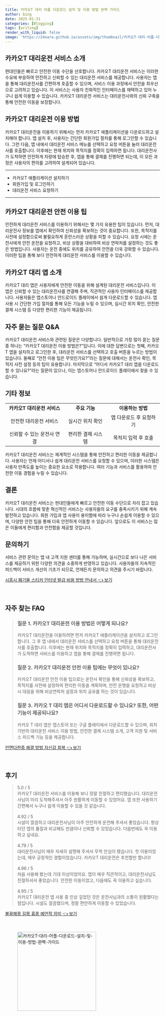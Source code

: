 ```yaml
---
title: 카카오T 대리 어플 다운로드 설치 및 이용 방법 완벽 가이드
author: bing
date: 2025-01-31
categories: [Blogging]
tags: [writing]
render_with_liquid: false
image: 'https://24nara.github.io/assets/img/thumbnail/카카오T-대리-어플-다운로드-설치-및-이용-방법-완벽-가이드.webp'
---
```



<h2 id='카카오T대리운전서비스소개'>카카오T 대리운전 서비스 소개</h2>

<p>현대인들은 빠르고 안전한 이동 수단을 선호합니다. 카카오T 대리운전 서비스는 이러한 수요에 부응하여 안전하고 신뢰할 수 있는 대리운전 서비스를 제공합니다. 사용자는 앱을 통해 대리운전사를 간편하게 호출할 수 있으며, 서비스 이용 과정에서 안전을 최우선으로 고려하고 있습니다. 이 서비스는 사용자 친화적인 인터페이스를 채택하고 있어 누구나 쉽게 이용할 수 있습니다. 카카오T 대리운전 서비스는 대리운전사와의 신뢰 구축을 통해 안전한 이동을 보장합니다.</p>

<h2 id='이용방법'>카카오T 대리운전 이용 방법</h2>

<p>카카오T 대리운전을 이용하기 위해서는 먼저 카카오T 애플리케이션을 다운로드하고 설치해야 합니다. 앱 설치 후, 사용자는 간단한 회원가입 절차를 통해 로그인할 수 있습니다. 그런 다음, 앱 내에서 대리운전 서비스 메뉴를 선택하고 요청 버튼을 눌러 대리운전사를 호출합니다. 이후에는 현재 위치와 목적지를 정확히 입력하면 됩니다. 대리운전사가 도착하면 안전하게 차량에 탑승한 후, 앱을 통해 결제를 진행하면 되는데, 이 모든 과정은 사용자의 편의를 고려하여 설계되어 있습니다.</p>

<hr />

<ul>
    <li>카카오T 애플리케이션 설치하기</li>
    <li>회원가입 및 로그인하기</li>
    <li>대리운전 서비스 요청하기</li>
</ul>

<hr />

<h2 id='안전이용팁'>카카오T 대리운전 안전 이용 팁</h2>

<p>안전하게 대리운전 서비스를 이용하기 위해서는 몇 가지 유용한 팁이 있습니다. 먼저, 대리운전사 정보를 앱에서 확인하여 신뢰성을 확보하는 것이 중요합니다. 또한, 목적지를 사전에 설정함으로써 불필요하게 혼란스러운 상황을 피할 수 있습니다. 요청 시에는 운전사에게 안전 운전을 요청하고, 비상 상황을 대비하여 비상 연락처를 설정하는 것도 좋은 방법입니다. 사용자는 운전 중에도 위치를 공유하여 안전을 더욱 강화할 수 있습니다. 이러한 팁을 통해 보다 안전하게 대리운전 서비스를 이용할 수 있습니다.</p>

<h2 id='카카오T대리앱소개'>카카오T 대리 앱 소개</h2>

<p>카카오T 대리 앱은 사용자에게 안전한 이동을 위해 설계된 대리운전 서비스입니다. 이 앱은 신뢰할 수 있는 대리운전사를 연결해 주며, 직관적인 사용자 인터페이스를 제공합니다. 사용자들은 앱스토어나 안드로이드 플레이에서 쉽게 다운로드할 수 있습니다. 앱 사용 시 간단한 가입 절차를 통해 모든 기능을 누릴 수 있으며, 실시간 위치 확인, 안전한 결제 시스템 등 다양한 편리한 기능이 제공됩니다.</p>

<h2 id='자주묻는질문'>자주 묻는 질문 Q&A</h2>

<p>카카오T 대리운전 서비스와 관련된 질문은 다양합니다. 일반적으로 가장 많이 묻는 질문 중 하나는 “카카오T 대리운전 이용 방법은?”입니다. 이에 대한 답변으로는 첫째, 카카오T 앱을 설치하고 로그인한 후, 대리운전 서비스를 선택하고 호출 버튼을 누르는 방법이 있습니다. 둘째로 “안전 이용 팁은 무엇인가요?”라는 질문에 대해서는 운전사 확인, 목적지 사전 설정 등의 팁이 유용합니다. 마지막으로 “어디서 카카오T 대리 앱을 다운로드할 수 있나요?”라는 질문이 있으나, 이는 앱스토어나 안드로이드 플레이에서 찾을 수 있습니다.</p>

<h2 id='기타정보'>기타 정보</h2>

<table>
    <tr>
        <td style="text-align: center; height: 17px;"><b>카카오T 대리운전 서비스</b></td>
        <td style="text-align: center; height: 17px;"><b>주요 기능</b></td>
        <td style="text-align: center; height: 17px;"><b>이용하는 방법</b></td>
    </tr>
    <tr>
        <td style="text-align: center; height: 17px;">안전한 대리운전 서비스</td>
        <td style="text-align: center; height: 17px;">실시간 위치 확인</td>
        <td style="text-align: center; height: 17px;">앱 다운로드 후 요청하기</td>
    </tr>
    <tr>
        <td style="text-align: center; height: 17px;">신뢰할 수 있는 운전사 연결</td>
        <td style="text-align: center; height: 17px;">편리한 결제 시스템</td>
        <td style="text-align: center; height: 17px;">목적지 입력 후 호출</td>
    </tr>
</table>

<p>카카오T 대리운전 서비스는 체계적인 시스템을 통해 안전하고 편리한 이동을 제공합니다. 사용자는 언제 어디서나 쉽게 대리운전 서비스를 요청할 수 있으며, 이러한 시스템은 사용자 만족도를 높이는 중요한 요소로 작용합니다. 여러 기능과 서비스를 활용하여 안전한 이동 경험을 누릴 수 있습니다.</p>

<h2 id='결론'>결론</h2>

<p>카카오T 대리운전 서비스는 현대인들에게 빠르고 안전한 이동 수단으로 자리 잡고 있습니다. 시대의 흐름에 맞춘 혁신적인 서비스는 사용자들의 요구를 충족시키기 위해 계속 발전하고 있습니다. 회원 가입과 앱 사용이 용이함에 따라 누구나 손쉽게 이용할 수 있으며, 다양한 안전 팁을 통해 더욱 안전하게 이동할 수 있습니다. 앞으로도 이 서비스는 많은 이들에게 편리함과 안전함을 제공할 것입니다.</p>

<h2 id='문의하기'>문의하기</h2>

<p>서비스 관련 문의는 앱 내 고객 지원 센터를 통해 가능하며, 실시간으로 보다 나은 서비스를 제공하기 위한 다양한 의견을 소중하게 반영하고 있습니다. 사용자들의 지속적인 피드백이 서비스 개선의 기초가 되므로, 언제든지 문의하고 의견을 주시기 바랍니다.</p>


<p><a class="click-button" title="시흥시 폐기물 스티커 인터넷 발급 비용 방법 안내서" href="https://24nara.github.io/posts/%EC%8B%9C%ED%9D%A5%EC%8B%9C-%ED%8F%90%EA%B8%B0%EB%AC%BC-%EC%8A%A4%ED%8B%B0%EC%BB%A4-%EC%9D%B8%ED%84%B0%EB%84%B7-%EB%B0%9C%EA%B8%89-%EB%B9%84%EC%9A%A9-%EB%B0%A9%EB%B2%95-%EC%95%88%EB%82%B4%EC%84%9C/" rel="dofollow">시흥시 폐기물 스티커 인터넷 발급 비용 방법 안내서 👈 보기</a></p><br>
<h2 id='자주_찾는_FAQ'>자주 찾는 FAQ</h2>
<div itemscope="" itemtype="https://schema.org/FAQPage"> 
<blockquote> 
<div itemscope="" itemprop="mainEntity" itemtype="https://schema.org/Question"> 
<h3 itemprop="name">질문 1. 카카오T 대리운전 이용 방법은 어떻게 되나요?</h3> 
<div itemscope="" itemprop="acceptedAnswer" itemtype="https://schema.org/Answer"> 
<span itemprop="text"> 
<p>카카오T 대리운전을 이용하려면 먼저 카카오T 애플리케이션을 설치하고 로그인합니다. 그 후 앱 내에서 대리운전 서비스를 선택하고 요청 버튼을 통해 대리운전사를 호출합니다. 이후에는 현재 위치와 목적지를 정확히 입력하고, 대리운전사가 도착하면 서비스를 이용하고 앱을 통해 결제를 진행하면 됩니다.</p> 
</span> 
</div> 
</div> 

<div itemscope="" itemprop="mainEntity" itemtype="https://schema.org/Question"> 
<h3 itemprop="name">질문 2. 카카오T 대리운전 안전 이용 팁에는 무엇이 있나요?</h3> 
<div itemscope="" itemprop="acceptedAnswer" itemtype="https://schema.org/Answer"> 
<span itemprop="text"> 
<p>카카오T 대리운전 안전 이용 팁으로는 운전사 확인을 통해 신뢰성을 확보하고, 목적지를 사전에 설정하여 편리한 이동을 계획하며, 안전 운행을 요청하고 비상 시 대응을 위해 비상연락처 설정과 위치 공유를 하는 것이 있습니다.</p> 
</span> 
</div> 
</div> 

<div itemscope="" itemprop="mainEntity" itemtype="https://schema.org/Question"> 
<h3 itemprop="name">질문 3. 카카오 T 대리 앱은 어디서 다운로드할 수 있나요? 또한, 어떤 기능이 제공되나요?</h3> 
<div itemscope="" itemprop="acceptedAnswer" itemtype="https://schema.org/Answer"> 
<span itemprop="text"> 
<p>카카오 T 대리 앱은 앱스토어 또는 구글 플레이에서 다운로드할 수 있으며, 위치 기반의 대리운전 서비스 이용 방법, 안전한 결제 시스템 소개, 고객 지원 및 서비스 피드백 기능 등을 제공합니다.</p> 
</span> 
</div> 
</div> 
</blockquote> 
</div>
<p><a class="click-button" title="안면다한증 해결 방법 자신감 회복" href="https://24nara.github.io/posts/%EC%95%88%EB%A9%B4%EB%8B%A4%ED%95%9C%EC%A6%9D-%ED%95%B4%EA%B2%B0-%EB%B0%A9%EB%B2%95-%EC%9E%90%EC%8B%A0%EA%B0%90-%ED%9A%8C%EB%B3%B5/" rel="dofollow">안면다한증 해결 방법 자신감 회복 👈 보기</a></p><br>
<h2 id='후기'>후기</h2>
<div itemscope itemtype="https://schema.org/Product">
  <blockquote>
  <div itemprop="review" itemscope itemtype="https://schema.org/Review">
      <div itemprop="reviewRating" itemscope itemtype="https://schema.org/Rating"> <span itemprop="ratingValue">5.0</span> / <span itemprop="bestRating">5</span> </div>
      <span itemprop="reviewBody">카카오T 대리운전 서비스를 이용해 보니 정말 친절하고 편리했습니다. 대리운전사님이 미리 도착해주셔서 아주 원활하게 이동할 수 있었어요. 앱 또한 사용하기 간편해서 누구나 쉽게 이용할 수 있을 것 같습니다.</span>
  </div>
  <br>
  <div itemprop="review" itemscope itemtype="https://schema.org/Review">
      <div itemprop="reviewRating" itemscope itemtype="https://schema.org/Rating"> <span itemprop="ratingValue">4.92</span> / <span itemprop="bestRating">5</span> </div>
      <span itemprop="reviewBody">시설이 깔끔하고 대리운전사님이 아주 안전하게 운전해 주셔서 좋았습니다. 항상 타던 앱의 품질과 비교해도 만큼이나 신뢰할 수 있었습니다. 다음번에도 꼭 이용하고 싶네요.</span>
  </div>
  <br>
  <div itemprop="review" itemscope itemtype="https://schema.org/Review">
      <div itemprop="reviewRating" itemscope itemtype="https://schema.org/Rating"> <span itemprop="ratingValue">4.79</span> / <span itemprop="bestRating">5</span> </div>
      <span itemprop="reviewBody">대리운전사님이 매우 자세히 설명해 주셔서 무척 안심이 됐습니다. 첫 이용이었는데, 매우 긍정적인 경험이었습니다. 카카오T 대리운전은 추천할만 합니다!</span>
  </div>
  <br>
  <div itemprop="review" itemscope itemtype="https://schema.org/Review">
      <div itemprop="reviewRating" itemscope itemtype="https://schema.org/Rating"> <span itemprop="ratingValue">4.96</span> / <span itemprop="bestRating">5</span> </div>
      <span itemprop="reviewBody">처음 사용해 봤는데 기대 이상이었어요. 앱이 매우 직관적이고, 대리운전사님도 친절하셔서 좋았습니다. 안전한 이동이었고, 다음에도 꼭 이용하고 싶습니다.</span>
  </div>
  <br>
  <div itemprop="review" itemscope itemtype="https://schema.org/Review">
      <div itemprop="reviewRating" itemscope itemtype="https://schema.org/Rating"> <span itemprop="ratingValue">4.95</span> / <span itemprop="bestRating">5</span> </div>
      <span itemprop="reviewBody">카카오T 대리운전 앱 사용 중 인상 깊었던 것은 운전사님과의 소통이 원활했다는 점입니다. 시설도 깔끔했으며, 정말 편안하게 이동할 수 있었습니다.</span>
  </div>
  </blockquote>
</div>
<p><a class="click-button" title="불꿈해몽 길몽 흉몽 예언적 의미" href="https://24nara.github.io/posts/%EB%B6%88%EA%BF%88%ED%95%B4%EB%AA%BD-%EA%B8%B8%EB%AA%BD-%ED%9D%89%EB%AA%BD-%EC%98%88%EC%96%B8%EC%A0%81-%EC%9D%98%EB%AF%B8/" rel="dofollow">불꿈해몽 길몽 흉몽 예언적 의미 👈 보기</a></p><br>
<figure class="image"><img src="https://24nara.github.io/assets/img/thumbnail/카카오T-대리-어플-다운로드-설치-및-이용-방법-완벽-가이드.webp" alt="카카오T-대리-어플-다운로드-설치-및-이용-방법-완벽-가이드" width="256" height="256"></figure>